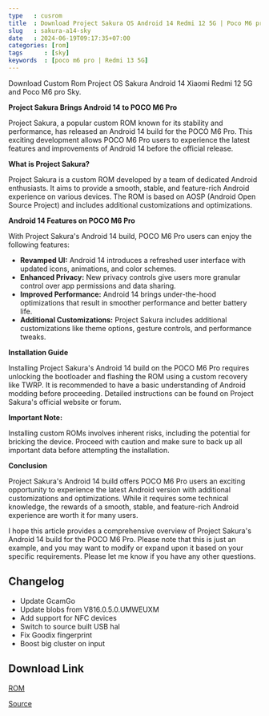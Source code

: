 ```yaml
---
type   : cusrom
title  : Download Project Sakura OS Android 14 Redmi 12 5G | Poco M6 pro Sky
slug   : sakura-a14-sky
date   : 2024-06-19T09:17:35+07:00
categories: [rom]
tags      : [sky]
keywords  : [poco m6 pro | Redmi 13 5G]
---
```


Download Custom Rom Project OS Sakura Android 14 Xiaomi Redmi 12 5G and Poco M6 pro Sky.

**Project Sakura Brings Android 14 to POCO M6 Pro**

Project Sakura, a popular custom ROM known for its stability and performance, has released an Android 14 build for the POCO M6 Pro. This exciting development allows POCO M6 Pro users to experience the latest features and improvements of Android 14 before the official release.

**What is Project Sakura?**

Project Sakura is a custom ROM developed by a team of dedicated Android enthusiasts. It aims to provide a smooth, stable, and feature-rich Android experience on various devices. The ROM is based on AOSP (Android Open Source Project) and includes additional customizations and optimizations.

**Android 14 Features on POCO M6 Pro**

With Project Sakura's Android 14 build, POCO M6 Pro users can enjoy the following features:

* **Revamped UI:** Android 14 introduces a refreshed user interface with updated icons, animations, and color schemes.
* **Enhanced Privacy:** New privacy controls give users more granular control over app permissions and data sharing.
* **Improved Performance:** Android 14 brings under-the-hood optimizations that result in smoother performance and better battery life.
* **Additional Customizations:** Project Sakura includes additional customizations like theme options, gesture controls, and performance tweaks.

**Installation Guide**

Installing Project Sakura's Android 14 build on the POCO M6 Pro requires unlocking the bootloader and flashing the ROM using a custom recovery like TWRP. It is recommended to have a basic understanding of Android modding before proceeding. Detailed instructions can be found on Project Sakura's official website or forum.

**Important Note:**

Installing custom ROMs involves inherent risks, including the potential for bricking the device. Proceed with caution and make sure to back up all important data before attempting the installation.

**Conclusion**

Project Sakura's Android 14 build offers POCO M6 Pro users an exciting opportunity to experience the latest Android version with additional customizations and optimizations. While it requires some technical knowledge, the rewards of a smooth, stable, and feature-rich Android experience are worth it for many users.

I hope this article provides a comprehensive overview of Project Sakura's Android 14 build for the POCO M6 Pro. Please note that this is just an example, and you may want to modify or expand upon it based on your specific requirements. Please let me know if you have any other questions. 


## Changelog
- Update GcamGo
- Update blobs from V816.0.5.0.UMWEUXM
- Add support for NFC devices
- Switch to source built USB hal
- Fix Goodix fingerprint
- Boost big cluster on input


## Download Link
[ROM](https://sourceforge.net/projects/projectsakura/files/sky/)


[Source](https://projectsakura.me/download/#/sky)


